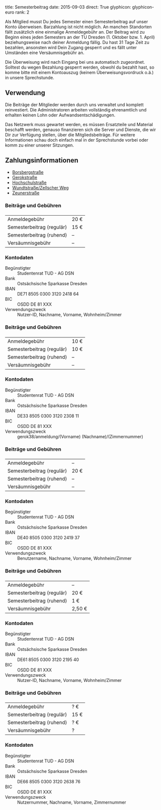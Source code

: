 title: Semesterbeitrag
date: 2015-09-03
direct: True
glyphicon: glyphicon-euro
rank: 2

Als Mitglied musst Du jedes Semester einen Semesterbeitrag auf unser Konto überweisen.
Barzahlung ist nicht möglich.
An manchen Standorten fällt zusätzlich eine einmalige Anmeldegebühr an. 
Der Beitrag wird zu Beginn eines jeden Semesters an der TU Dresden (1. Oktober bzw.  1. April) beziehungsweise nach deiner Anmeldung fällig. Du hast 31 Tage Zeit zu bezahlen, ansonsten wird Dein Zugang gesperrt und es fällt unter Umständen eine Versäumnisgebühr an.

Die Überweisung wird nach Eingang bei uns automatisch zugeordnet.
Solltest du wegen Bezahlung gesperrt werden, obwohl du bezahlt hast, so komme bitte mit einem Kontoauszug (keinem Überweisungsvordruck o.ä.) in unsere Sprechstunde.

## Verwendung

Die Beiträge der Mitglieder werden durch uns verwaltet und komplett reinvestiert. Die Administratoren arbeiten vollständig ehrenamtlich und erhalten keinen Lohn oder Aufwandsentschädigungen.

Das Netzwerk muss gewartet werden, es müssen Ersatzteile und Material beschafft werden, genauso finanzieren sich die Server und Dienste, die wir Dir zur Verfügung stellen, über die Mitgliedsbeiträge. Für weitere Informationen schau doch einfach mal in der Sprechstunde vorbei oder komm zu einer unserer Sitzungen.

## Zahlungsinformationen

<div>
  <ul class="nav nav-tabs" role="tablist">
    <li role="presentation"><a href="#borsbergstrasse"
    aria-controls="borsbergstrasse" role="tab" data-toggle="tab">Borsbergstraße</a>
    </li>
    <li role="presentation"><a href="#gerokstrasse"
    aria-controls="gerokstrasse" role="tab" data-toggle="tab">Gerokstraße</a>
    </li>
    <li role="presentation"><a href="#hochschulstrasse"
    aria-controls="hochschulstrasse" role="tab" data-toggle="tab">Hochschulstraße</a>
    </li>
    <li role="presentation"><a href="#wundtstrasse"
    aria-controls="wundtstrasse" role="tab" data-toggle="tab">Wundtstraße/Zellscher Weg</a>
    </li>
    <li role="presentation"><a href="#zeunerstrasse"
    aria-controls="zeunerstrasse" role="tab" data-toggle="tab">Zeunerstraße</a>
    </li>
  </ul>
  <div class="tab-content">
    <div class="tab-pane row" role="tabpanel" id="borsbergstrasse">
      <div class="col-sm-6">
        <h3>Beiträge und Gebühren</h3>
        <table class="table">
          <thead>
            <tr>
              <td></td>
              <td></td>
            </tr>
          </thead>
          <tbody>
            <tr>
              <td>Anmeldegebühr</td>
              <td>20 €</td>
            </tr>
            <tr>
              <td>Semesterbeitrag (regulär)</td>
              <td>15 €</td>
            </tr>
            <tr>
              <td>Semesterbeitrag (ruhend)</td>
              <td>–</td>
            </tr>
            <tr>
              <td>Versäumnisgebühr</td>
              <td>–</td>
            </tr>
          </tbody>
        </table>
      </div>
      <div class="col-sm-6">
        <h3>Kontodaten</h3>
        <dl>
          <dt>Begünstigter</dt>
          <dd>Studentenrat TUD - AG DSN</dd>
          <dt>Bank</dt>
          <dd>Ostsächsische Sparkasse Dresden</dd>
          <dt>IBAN</dt>
          <dd>DE71 8505 0300 3120 2418 64</dd>
          <dt>BIC</dt>
          <dd>OSDD DE 81 XXX</dd>
          <dt>Verwendungszweck</dt>
          <dd>Nutzer-ID, Nachname, Vorname, Wohnheim/Zimmer</dd>
        </dl>
      </div>
    </div>
    <div class="tab-pane row" role="tabpanel" id="gerokstrasse">
      <div class="col-sm-6">
        <h3>Beiträge und Gebühren</h3>
        <table class="table">
          <thead>
            <tr>
              <td></td>
              <td></td>
            </tr>
          </thead>
          <tbody>
            <tr>
              <td>Anmeldegebühr</td>
              <td>10 €</td>
            </tr>
            <tr>
              <td>Semesterbeitrag (regulär)</td>
              <td>10 €</td>
            </tr>
            <tr>
              <td>Semesterbeitrag (ruhend)</td>
              <td>–</td>
            </tr>
            <tr>
              <td>Versäumnisgebühr</td>
              <td>–</td>
            </tr>
          </tbody>
        </table>
      </div>
      <div class="col-sm-6">
        <h3>Kontodaten</h3>
        <dl>
          <dt>Begünstigter</dt>
          <dd>Studentenrat TUD - AG DSN</dd>
          <dt>Bank</dt>
          <dd>Ostsächsische Sparkasse Dresden</dd>
          <dt>IBAN</dt>
          <dd>DE33 8505 0300 3120 2308 11</dd>
          <dt>BIC</dt>
          <dd>OSDD DE 81 XXX</dd>
          <dt>Verwendungszweck</dt>
          <dd>gerok38/anmeldung/(Vorname) (Nachname)/(Zimmernummer)</dd>
        </dl>
      </div>
    </div>
    <div class="tab-pane row" role="tabpanel" id="hochschulstrasse">
      <div class="col-sm-6">
        <h3>Beiträge und Gebühren</h3>
        <table class="table">
          <thead>
            <tr>
              <td></td>
              <td></td>
            </tr>
          </thead>
          <tbody>
            <tr>
              <td>Anmeldegebühr</td>
              <td>–</td>
            </tr>
            <tr>
              <td>Semesterbeitrag (regulär)</td>
              <td>20 €</td>
            </tr>
            <tr>
              <td>Semesterbeitrag (ruhend)</td>
              <td>–</td>
            </tr>
            <tr>
              <td>Versäumnisgebühr</td>
              <td>–</td>
            </tr>
          </tbody>
        </table>
      </div>
      <div class="col-sm-6">
        <h3>Kontodaten</h3>
        <dl>
          <dt>Begünstigter</dt>
          <dd>Studentenrat TUD - AG DSN</dd>
          <dt>Bank</dt>
          <dd>Ostsächsische Sparkasse Dresden</dd>
          <dt>IBAN</dt>
          <dd>DE40 8505 0300 3120 2419 37</dd>
          <dt>BIC</dt>
          <dd>OSDD DE 81 XXX</dd>
          <dt>Verwendungszweck</dt>
          <dd>Benutzername,  Nachname, Vorname, Wohnheim/Zimmer</dd>
        </dl>
      </div>
    </div>
    <div class="tab-pane row" role="tabpanel" id="wundtstrasse">
      <div class="col-sm-6">
        <h3>Beiträge und Gebühren</h3>
        <table class="table">
          <thead>
            <tr>
              <td></td>
              <td></td>
            </tr>
          </thead>
          <tbody>
            <tr>
              <td>Anmeldegebühr</td>
              <td>–</td>
            </tr>
            <tr>
              <td>Semesterbeitrag (regulär)</td>
              <td>20 €</td>
            </tr>
            <tr>
              <td>Semesterbeitrag (ruhend)</td>
              <td>1 €</td>
            </tr>
            <tr>
              <td>Versäumnisgebühr</td>
              <td>2,50 €</td>
            </tr>
          </tbody>
        </table>
      </div>
      <div class="col-sm-6">
        <h3>Kontodaten</h3>
        <dl>
          <dt>Begünstigter</dt>
          <dd>Studentenrat TUD - AG DSN</dd>
          <dt>Bank</dt>
          <dd>Ostsächsische Sparkasse Dresden</dd>
          <dt>IBAN</dt>
          <dd>DE61 8505 0300 3120 2195 40</dd>
          <dt>BIC</dt>
          <dd>OSDD DE 81 XXX</dd>
          <dt>Verwendungszweck</dt>
          <dd>Nutzer-ID, Nachname, Vorname, Wohnheim/Zimmer</dd>
        </dl>
      </div>
    </div>
    <div class="tab-pane row" role="tabpanel" id="zeunerstrasse">
      <div class="col-sm-6">
        <h3>Beiträge und Gebühren</h3>
        <table class="table">
          <thead>
            <tr>
              <td></td>
              <td></td>
            </tr>
          </thead>
          <tbody>
            <tr>
              <td>Anmeldegebühr</td>
              <td>? €</td>
            </tr>
            <tr>
              <td>Semesterbeitrag (regulär)</td>
              <td>15 €</td>
            </tr>
            <tr>
              <td>Semesterbeitrag (ruhend)</td>
              <td>? €</td>
            </tr>
            <tr>
              <td>Versäumnisgebühr</td>
              <td>?</td>
            </tr>
          </tbody>
        </table>
      </div>
      <div class="col-sm-6">
        <h3>Kontodaten</h3>
        <dl>
          <dt>Begünstigter</dt>
          <dd>Studentenrat TUD - AG DSN</dd>
          <dt>Bank</dt>
          <dd>Ostsächsische Sparkasse Dresden</dd>
          <dt>IBAN</dt>
          <dd>DE66 8505 0300 3120 2638 76</dd>
          <dt>BIC</dt>
          <dd>OSDD DE 81 XXX</dd>
          <dt>Verwendungszweck</dt>
          <dd>Nutzernummer, Nachname, Vorname, Zimmernummer</dd>
        </dl>
      </div>
    </div>
  </div>
</div>
